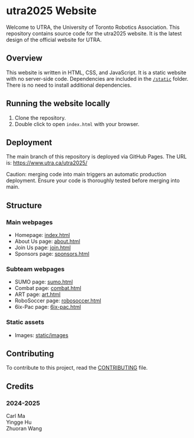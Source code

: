 # utra2025 Website

Welcome to UTRA, the University of Toronto Robotics Association. This repository contains source code for the utra2025 website. It is the latest design of the official website for UTRA.

## Overview

This website is written in HTML, CSS, and JavaScript. It is a static website with no server-side code. Dependencies are included in the [`/static`](./static) folder. There is no need to install additional dependencies.

## Running the website locally

1. Clone the repository.
1. Double click to open `index.html` with your browser.

## Deployment

The main branch of this repository is deployed via GitHub Pages. The URL is: https://www.utra.ca/utra2025/

Caution: merging code into main triggers an automatic production deployment. Ensure your code is thoroughly tested before merging into main.

## Structure

### Main webpages
- Homepage: [index.html](./index.html)
- About Us page: [about.html](./about.html)
- Join Us page: [join.html](./join.html)
- Sponsors page: [sponsors.html](./sponsors.html)

### Subteam webpages
- SUMO page: [sumo.html](./sumo.html)
- Combat page: [combat.html](./combat.html)
- ART page: [art.html](./art.html)
- RoboSoccer page: [robosoccer.html](./robosoccer.html)
- 6ix-Pac page: [6ix-pac.html](./6ix-pac.html)

### Static assets
- Images: [static/images](./static/images/)

## Contributing

To contribute to this project, read the [CONTRIBUTING](./CONTRIBUTING.md) file.

## Credits

### 2024-2025
Carl Ma\
Yingge Hu\
Zhuoran Wang
